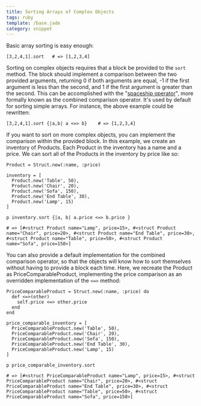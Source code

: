 ```yaml
---
title: Sorting Arrays of Complex Objects
tags: ruby
template: /base.jade
category: snippet
---
```


Basic array sorting is easy enough:

```
[3,2,4,1].sort   # => [1,2,3,4]
```

Sorting on complex objects requires that a block be provided to the `sort` method. The block should implement a comparison between the two provided arguments, returning 0 if both arguments are equal, -1 if the first argument is less than the second, and 1 if the first argument is greater than the second. This can be accomplished with the "[spaceship operator](https://en.wikipedia.org/wiki/Three-way_comparison#Trivia)", more formally known as the combined comparison operator. It's used by default for sorting simple arrays. For instance, the above example could be rewritten:

```
[3,2,4,1].sort {|a,b| a <=> b}    # => [1,2,3,4]
```

If you want to sort on more complex objects, you can implement the comparison within the provided block. In this example, we create an inventory of Products. Each Product in the inventory has a name and a price. We can sort all of the Products in the inventory by price like so:

```
Product = Struct.new(:name, :price)

inventory = [
  Product.new('Table', 50),
  Product.new('Chair', 20),
  Product.new('Sofa', 150),
  Product.new('End Table', 30),
  Product.new('Lamp', 15)
]

p inventory.sort {|a, b| a.price <=> b.price }

# => [#<struct Product name="Lamp", price=15>, #<struct Product name="Chair", price=20>, #<struct Product name="End Table", price=30>, #<struct Product name="Table", price=50>, #<struct Product name="Sofa", price=150>]
```

You can also provide a default implementation for the combined comparison operator, so that the objects will know how to sort themselves without having to provide a block each time. Here, we recreate the Product as PriceComparableProduct, implementing the price comparison as an overridden implementation of the `<=>` method:

```
PriceComparableProduct = Struct.new(:name, :price) do
  def <=>(other)
    self.price <=> other.price
  end
end

price_comparable_inventory = [
  PriceComparableProduct.new('Table', 50),
  PriceComparableProduct.new('Chair', 20),
  PriceComparableProduct.new('Sofa', 150),
  PriceComparableProduct.new('End Table', 30),
  PriceComparableProduct.new('Lamp', 15)
]

p price_comparable_inventory.sort

# => [#<struct PriceComparableProduct name="Lamp", price=15>, #<struct PriceComparableProduct name="Chair", price=20>, #<struct PriceComparableProduct name="End Table", price=30>, #<struct PriceComparableProduct name="Table", price=50>, #<struct PriceComparableProduct name="Sofa", price=150>]
```
